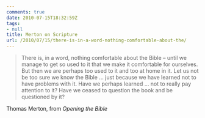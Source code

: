 ```yaml
---
comments: true
date: 2010-07-15T18:32:59Z
tags:
- null
title: Merton on Scripture
url: /2010/07/15/there-is-in-a-word-nothing-comfortable-about-the/
---
```


<blockquote>There is, in a word, nothing comfortable about the Bible &ndash; until we manage to get so used to it that we make it comfortable for ourselves. But then we are perhaps too used to it and too at home in it. Let us not be too sure we know the Bible &hellip; just because we have learned not to have problems with it. Have we perhaps learned &hellip; not to really pay attention to it? Have we ceased to question the book and be questioned by it?</p></blockquote>
<div class="attribution">Thomas Merton, from <em>Opening the Bible</em></div>
